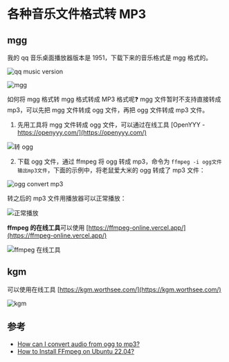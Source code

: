 # 各种音乐文件格式转 MP3


<!-- author： xiaobinqt -->
<!-- email： xiaobinqt@163.com -->
<!-- https://xiaobinqt.github.io -->
<!-- https://www.xiaobinqt.cn -->

## mgg

我的 qq 音乐桌面播放器版本是 1951，下载下来的音乐格式是 mgg 格式的。

![](https://cdn.xiaobinqt.cn/xiaobinqt.io/20231016/256c0eddcd2e4f76a4e0f6215dd9455d.png?imageView2/0/q/75|watermark/2/text/eGlhb2JpbnF0/font/dmlqYXlh/fontsize/1000/fill/IzVDNUI1Qg==/dissolve/52/gravity/SouthEast/dx/15/dy/15 'qq music version')

![](https://cdn.xiaobinqt.cn/xiaobinqt.io/20231016/943f3b65ff8d4590b0796a8d9195435c.png?imageView2/0/q/75|watermark/2/text/eGlhb2JpbnF0/font/dmlqYXlh/fontsize/1000/fill/IzVDNUI1Qg==/dissolve/52/gravity/SouthEast/dx/15/dy/15 'mgg')

如何将 mgg 格式转 mgg 格式转成 MP3 格式呢:question: mgg 文件暂时不支持直接转成 mp3，可以先把 mgg 文件转成 ogg 文件，再把 ogg 文件转成 mp3 文件。

1. 先用工具将 mgg 文件转成 ogg 文件，可以通过在线工具 [OpenYYY - https://openyyy.com/](https://openyyy.com/)

![](https://cdn.xiaobinqt.cn/xiaobinqt.io/20231016/4933322bfc504a7e82574c67472f533d.png?imageView2/0/q/75|watermark/2/text/eGlhb2JpbnF0/font/dmlqYXlh/fontsize/1000/fill/IzVDNUI1Qg==/dissolve/52/gravity/SouthEast/dx/15/dy/15 '转 ogg')

2. 下载 ogg 文件，通过 ffmpeg 将 ogg 转成 mp3，命令为 `ffmpeg -i ogg文件 输出mp3文件`，下面的示例中，将老鼠爱大米的 ogg 转成了 mp3 文件：

![](https://cdn.xiaobinqt.cn/xiaobinqt.io/20231016/587e2afcba774a5cba89c2d302568ef4.png?imageView2/0/q/75|watermark/2/text/eGlhb2JpbnF0/font/dmlqYXlh/fontsize/1000/fill/IzVDNUI1Qg==/dissolve/52/gravity/SouthEast/dx/15/dy/15 'ogg convert mp3')

转之后的 mp3 文件用播放器可以正常播放：

![](https://cdn.xiaobinqt.cn/xiaobinqt.io/20231016/004eaea8e54d47318ada684c393edf8c.png?imageView2/0/q/75|watermark/2/text/eGlhb2JpbnF0/font/dmlqYXlh/fontsize/1000/fill/IzVDNUI1Qg==/dissolve/52/gravity/SouthEast/dx/15/dy/15 '正常播放')

**ffmpeg 的在线工具**可以使用 [https://ffmpeg-online.vercel.app/](https://ffmpeg-online.vercel.app/)

![](https://cdn.xiaobinqt.cn/xiaobinqt.io/20231016/388e4e1179d9419393db7cf133dcb450.png?imageView2/0/q/75|watermark/2/text/eGlhb2JpbnF0/font/dmlqYXlh/fontsize/1000/fill/IzVDNUI1Qg==/dissolve/52/gravity/SouthEast/dx/15/dy/15 'ffmpeg 在线工具')

## kgm

可以使用在线工具 [https://kgm.worthsee.com/](https://kgm.worthsee.com/)

![](https://cdn.xiaobinqt.cn/xiaobinqt.io/20231018/8ba18c7c22ef41ff8e2b3c52ccad0dd5.png?imageView2/0/q/75|watermark/2/text/eGlhb2JpbnF0/font/dmlqYXlh/fontsize/1000/fill/IzVDNUI1Qg==/dissolve/52/gravity/SouthEast/dx/15/dy/15 'kgm')

## 参考

+ [How can I convert audio from ogg to mp3?](https://askubuntu.com/questions/442997/how-can-i-convert-audio-from-ogg-to-mp3)
+ [How to Install FFmpeg on Ubuntu 22.04?](https://linuxhint.com/install-ffmpeg-ubuntu22-04/)

